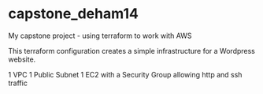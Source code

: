 # capstone_deham14
My capstone project - using terraform to work with AWS

This terraform configuration creates a simple infrastructure for a Wordpress website.

1 VPC
1 Public Subnet
1 EC2 with a Security Group allowing http and ssh traffic